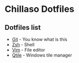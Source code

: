 # Chillaso Dotfiles

## Dotfiles list

* [Git](git/.gitconfig) - You know what is this
* [Zsh](zsh/.zshrc) - Shell
* [Vim](vim/) - File editor
* [Qtile](qtile/) - Windows tile manager
